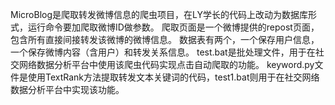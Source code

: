 MicroBlog是爬取转发微博信息的爬虫项目，在LY学长的代码上改动为数据库形式，运行命令要加爬取微博ID做参数。
爬取页面是一个微博提供的repost页面，包含所有直接间接转发该微博的微博信息。
数据表有两个，一个保存用户信息，一个保存微博内容（含用户）和转发关系信息。
test.bat是批处理文件，用于在社交网络数据分析平台中使用该爬虫代码实现点击自动爬取的功能。
keyword.py文件是使用TextRank方法提取转发文本关键词的代码，test1.bat则用于在社交网络数据分析平台中实现该功能。
